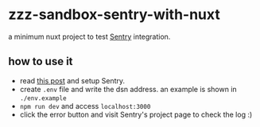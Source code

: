 # zzz-sandbox-sentry-with-nuxt
a minimum nuxt project to test [Sentry](https://sentry.io/) integration.

## how to use it
- read [this post]() and setup Sentry.
- create `.env` file and write the dsn address. an example is shown in `./env.example`
- `npm run dev` and access `localhost:3000`
- click the error button and visit Sentry's project page to check the log :)
